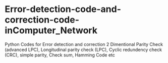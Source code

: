 # Error-detection-code-and-correction-code-inComputer_Network

Python Codes for Error detection and correction
2 Dimentional Parity Check (advanced LPC), 
Longitudinal parity check (LPC), 
Cyclic redundency check (CRC), 
simple parity,
Check sum,
Hamming Code etc
